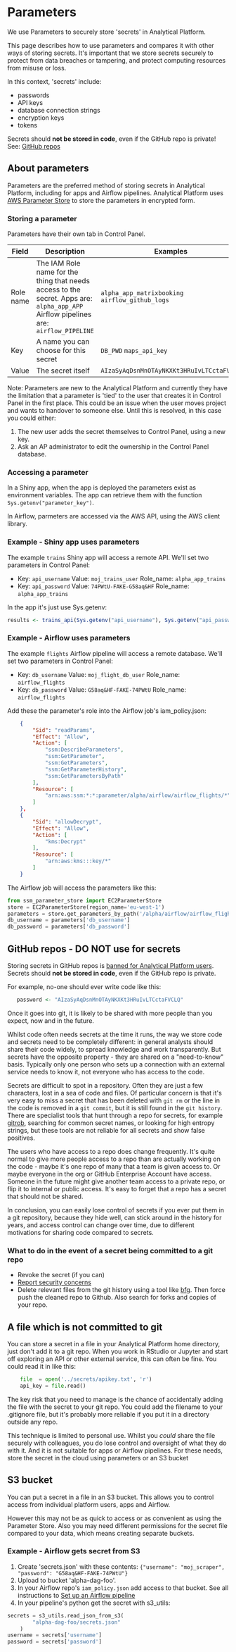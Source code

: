 # Parameters

We use Parameters to securely store 'secrets' in Analytical Platform.

This page describes how to use parameters and compares it with other ways of storing secrets. It's important that we store secrets securely to protect from data breaches or tampering, and protect computing resources from misuse or loss.

In this context, 'secrets' include:

* passwords
* API keys
* database connection strings
* encryption keys
* tokens

Secrets should **not be stored in code**, even if the GitHub repo is private! See: [GitHub repos](#github-repos-do-not-use-for-secrets)

## About parameters

Parameters are the preferred method of storing secrets in Analytical Platform, including for apps and Airflow pipelines. Analytical Platform uses [AWS Parameter Store](https://docs.aws.amazon.com/systems-manager/latest/userguide/systems-manager-parameter-store.html) to store the parameters in encrypted form.

### Storing a parameter

Parameters have their own tab in Control Panel.

| Field | Description | Examples |
| ----- | ----------- | -------- |
| Role name | The IAM Role name for the thing that needs access to the secret. Apps are: `alpha_app_APP` Airflow pipelines are: `airflow_PIPELINE` | `alpha_app_matrixbooking` `airflow_github_logs` |
| Key | A name you can choose for this secret | `DB_PWD` `maps_api_key` |
| Value | The secret itself | `AIzaSyAqDsnMnOTAyNKXKt3HRuIvLTCctaFVCLQ` |

Note: Parameters are new to the Analytical Platform and currently they have the limitation that a parameter is 'tied' to the user that creates it in Control Panel in the first place. This could be an issue when the user moves project and wants to handover to someone else. Until this is resolved, in this case you could either:

1. The new user adds the secret themselves to Control Panel, using a new key.
2. Ask an AP administrator to edit the ownership in the Control Panel database.

### Accessing a parameter

In a Shiny app, when the app is deployed the parameters exist as environment variables. The app can retrieve them with the function `Sys.getenv("parameter_key")`.

In Airflow, parmeters are accessed via the AWS API, using the AWS client library.

### Example - Shiny app uses parameters

The example `trains` Shiny app will access a remote API. We'll set two parameters in Control Panel:

* Key: `api_username` Value: `moj_trains_user` Role_name: `alpha_app_trains`
* Key: `api_password` Value: `74PWtU-FAKE-G58aq&HF` Role_name: `alpha_app_trains`

In the app it's just use Sys.getenv:

```r
results <- trains_api(Sys.getenv("api_username"), Sys.getenv("api_password"))
```

### Example - Airflow uses parameters

The example `flights` Airflow pipeline will access a remote database. We'll set two parameters in Control Panel:

* Key: `db_username` Value: `moj_flight_db_user` Role_name: `airflow_flights`
* Key: `db_password` Value: `G58aq&HF-FAKE-74PWtU` Role_name: `airflow_flights`

Add these the parameter's role into the Airflow job's iam_policy.json:

```json
    {
        "Sid": "readParams",
        "Effect": "Allow",
        "Action": [
            "ssm:DescribeParameters",
            "ssm:GetParameter",
            "ssm:GetParameters",
            "ssm:GetParameterHistory",
            "ssm:GetParametersByPath"
        ],
        "Resource": [
            "arn:aws:ssm:*:*:parameter/alpha/airflow/airflow_flights/*"
        ]
    },
    {
        "Sid": "allowDecrypt",
        "Effect": "Allow",
        "Action": [
            "kms:Decrypt"
        ],
        "Resource": [
            "arn:aws:kms:::key/*"
        ]
    }
```

The Airflow job will access the parameters like this:

```python
from ssm_parameter_store import EC2ParameterStore
store = EC2ParameterStore(region_name='eu-west-1')
parameters = store.get_parameters_by_path('/alpha/airflow/airflow_flights/secrets/', strip_path=True, recursive=True)
db_username = parameters['db_username']
db_password = parameters['db_password']
```

## GitHub repos - DO NOT use for secrets

Storing secrets in GitHub repos is [banned for Analytical Platform users](aup.html#github). Secrets should **not be stored in code**, even if the GitHub repo is private.

For example, no-one should ever write code like this:

```r
   password <- "AIzaSyAqDsnMnOTAyNKXKt3HRuIvLTCctaFVCLQ"
```

Once it goes into git, it is likely to be shared with more people than you expect, now and in the future.

Whilst code often needs secrets at the time it runs, the way we store code and secrets need to be completely different: in general analysts should share their code widely, to spread knowledge and work transparently. But secrets have the opposite property - they are shared on a "need-to-know" basis. Typically only one person who sets up a connection with an external service needs to know it, not everyone who has access to the code.

Secrets are difficult to spot in a repository. Often they are just a few characters, lost in a sea of code and files. Of particular concern is that it's very easy to miss a secret that has been deleted with `git rm` or the line in the code is removed in a `git commit`, but it is still found in the `git history`. There are specialist tools that hunt through a repo for secrets, for example [gitrob](https://github.com/michenriksen/gitrob), searching for common secret names, or looking for high entropy strings, but these tools are not reliable for all secrets and show false positives.

The users who have access to a repo does change frequently. It's quite normal to give more people access to a repo than are actually working on the code - maybe it's one repo of many that a team is given access to. Or maybe everyone in the org or GitHub Enterprise Account have access. Someone in the future might give another team access to a private repo, or flip it to internal or public access. It's easy to forget that a repo has a secret that should not be shared.

In conclusion, you can easily lose control of secrets if you ever put them in a git repository, because they hide well, can stick around in the history for years, and access control can change over time, due to different motivations for sharing code compared to secrets.

### What to do in the event of a secret being committed to a git repo

* Revoke the secret (if you can)
* [Report security concerns](information-governance.html#reporting-security-incidents)
* Delete relevant files from the git history using a tool like [bfg](https://rtyley.github.io/bfg-repo-cleaner/). Then force push the cleaned repo to Github. Also search for forks and copies of your repo.

## A file which is not committed to git

You can store a secret in a file in your Analytical Platform home directory, just don't add it to a git repo. When you work in RStudio or Jupyter and start off exploring an API or other external service, this can often be fine. You could read it in like this:

```python
    file  = open('../secrets/apikey.txt', 'r')
    api_key = file.read()
```

The key risk that you need to manage is the chance of accidentally adding the file with the secret to your git repo. You could add the filename to your .gitignore file, but it's probably more reliable if you put it in a directory outside any repo.

This technique is limited to personal use. Whilst you *could* share the file securely with colleagues, you do lose control and oversight of what they do with it. And it is not suitable for apps or Airflow pipelines. For these needs, store the secret in the cloud using parameters or an S3 bucket

## S3 bucket

You can put a secret in a file in an S3 bucket. This allows you to control access from individual platform users, apps and Airflow.

However this may not be as quick to access or as convenient as using the Parameter Store. Also you may need different permissions for the secret file compared to your data, which means creating separate buckets.

### Example - Airflow gets secret from S3

1. Create 'secrets.json' with these contents:
`{"username": "moj_scraper", "password": "G58aq&HF-FAKE-74PWtU"}`
2. Upload to bucket 'alpha-dag-foo'.
3. In your Airflow repo's `iam_policy.json` add access to that bucket. See all instructions to [Set up an Airflow pipeline](airflow.html#set-up-an-airflow-pipeline)
4. In your pipeline's python get the secret with s3_utils:

```python
secrets = s3_utils.read_json_from_s3(
        "alpha-dag-foo/secrets.json"
    )
username = secrets['username']
password = secrets['password']
```
